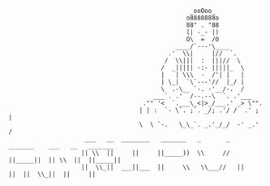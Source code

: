                                                       _ooOoo_
                                                     o8888888o
                                                     88" . "88
                                                     (| -_- |)
                                                     O\  =  /O
                                                  ____/`---'\____
                                                .'  \\|     |//  `.
                                               /  \\|||  :  |||//  \
                                              /  _||||| -:- |||||_  \	
                                              |   | \\\  -  /'| |   |
                                              | \_|  `\`---'//  |_/ |
                                              \  .-\__ `-. -'__/-.  /
                                            ___`. .'  /--.--\  `. .'___
                                         ."" '<  `.___\_<|>_/___.' _> \"".
                                        | | :  `- \`. ;`. _/; .'/ /  .' ; |
                                        \  \ `-.   \_\_`. _.'_/_/  -' _.' /
                         ___   __  ________   _______   _       _   _______    ___   __   _______
                        || \\  ||     ||     ||_____))  \\     //  ||_____||  || \\  ||  ||_____||
                        ||  \\_||  ___||___  ||     \\   \\___//   ||     ||  ||  \\_||  ||     ||


                                                               






